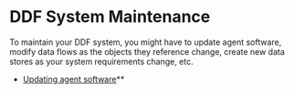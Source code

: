 # DDF System Maintenance

To maintain your DDF system, you might have to update agent software, modify data flows as the objects they reference change, create new data stores as your system requirements change, etc.

+ [Updating agent software](../Concepts/DDF_MaintainingDDF_DummyContent3_concept.html)**  
